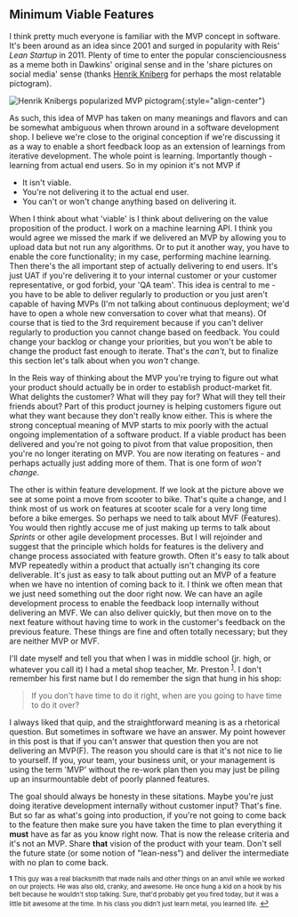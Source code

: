 ## Minimum Viable Features
I think pretty much everyone is familiar with the MVP concept in software. It's been around as an idea since 2001 and surged in popularity with Reis' *Lean Startup* in 2011. Plenty of time to enter the popular conscienciousness as a meme both in Dawkins' original sense and in the 'share pictures on social media' sense (thanks [Henrik Kniberg](https://twitter.com/henrikkniberg) for perhaps the most relatable pictogram).

![Henrik Knibergs popularized MVP pictogram](https://i.ytimg.com/vi/0P7nCmln7PM/hqdefault.jpg){:style="align-center"}

As such, this idea of MVP has taken on many meanings and flavors and can be somewhat ambiguous when thrown around in a software development shop. I believe we're close to the original conception if we're discussing it as a way to enable a short feedback loop as an extension of learnings from iterative development. The whole point is learning. Importantly though - learning from actual end users. So in my opinion it's not MVP if

- It isn't viable.
- You're not delivering it to the actual end user.
- You can't or won't change anything based on delivering it.

When I think about what 'viable' is I think about delivering on the value proposition of the product. I work on a machine learning API. I think you would agree we missed the mark if we delivered an MVP by allowing you to upload data but not run any algorithms. Or to put it another way, you have to enable the core functionality; in my case, performing machine learning. Then there's the all important step of actually delivering to end users. It's just UAT if you're delivering it to your internal customer or your customer representative, or god forbid, your 'QA team'. This idea is central to me - you have to be able to deliver regularly to production or you just aren't capable of having MVPs (I'm not talking about continuous deployment; we'd have to open a whole new conversation to cover what that means). Of course that is tied to the 3rd requirement because if you can't deliver regularly to production you cannot change based on feedback. You could change your backlog or change your priorities, but you won't be able to change the product fast enough to iterate. That's the *can't*, but to finalize this section let's talk about when you *won't* change. 

In the Reis way of thinking about the MVP you're trying to figure out what your product should actually be in order to establish product-market fit. What delights the customer? What will they pay for? What will they tell their friends about? Part of this product journey is helping customers figure out what they want because they don't really know either. This is where the strong conceptual meaning of MVP starts to mix poorly with the actual ongoing implementation of a software product. If a viable product has been delivered and you're not going to pivot from that value proposition, then you're no longer iterating on MVP. You are now iterating on features - and perhaps actually just adding more of them. That is one form of *won't change*. 

The other is within feature development. If we look at the picture above we see at some point a move from scooter to bike. That's quite a change, and I think most of us work on features at scooter scale for a very long time before a bike emerges. So perhaps we need to talk about MVF (Features). You would then rightly accuse me of just making up terms to talk about *Sprints* or other agile development processes. But I will rejoinder and suggest that the principle which holds for features is the delivery and change process associated with feature growth. Often it's easy to talk about MVP repeatedly within a product that actually isn't changing its core deliverable. It's just as easy to talk about putting out an MVP of a feature when we have no intention of coming back to it. I think we often mean that we just need something out the door right now. We can have an agile development process to enable the feedback loop internally without delivering an MVF. We can also deliver quickly, but then move on to the next feature without having time to work in the customer's feedback on the previous feature. These things are fine and often totally necessary; but they are neither MVP or MVF.

I'll date myself and tell you that when I was in middle school (jr. high, or whatever you call it) I had a metal shop teacher, Mr. Preston <sup name="a1">[1](#f1)</sup>. I don't remember his first name but I do remember the sign that hung in his shop: 
> If you don't have time to do it right, when are you going to have time to do it over?

I always liked that quip, and the straightforward meaning is as a rhetorical question. But sometimes in software we have an answer. My point however in this post is that if you can't answer that question then you are not delivering an MVP(F). The reason you should care is that it's not nice to lie to yourself. If you, your team, your business unit, or your management is using the term 'MVP' without the re-work plan then you may just be piling up an insurmountable debt of poorly planned features.

The goal should always be honesty in these sitations. Maybe you're just doing iterative development internally without customer input? That's fine. But so far as what's going into production, if you're not going to come back to the feature then make sure you have taken the time to plan everything it **must** have as far as you know right now. That is now the release criteria and it's not an MVP. Share **that** vision of the product with your team. Don't sell the future state (or some notion of "lean-ness") and deliver the intermediate with no plan to come back.

<span style="font-size:.8em"><b id="f1">1</b> This guy was a real blacksmith that made nails and other things on an anvil while we worked on our projects. He was also old, cranky, and awesome. He once hung a kid on a hook by his belt because he wouldn't stop talking. Sure, that'd probably get you fired today, but it was a little bit awesome at the time. In his class you didn't just learn metal, you learned life.</span> [↩](#a1)